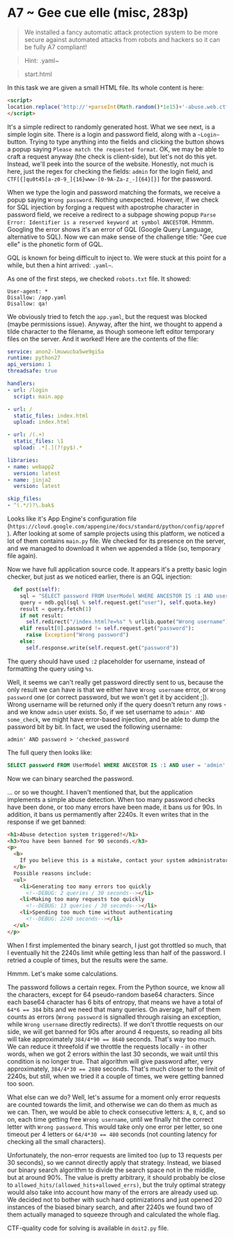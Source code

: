 # A7 ~ Gee cue elle (misc, 283p)

> We installed a fancy automatic attack protection system to be more secure against automated attacks from robots and hackers so it can be fully A7 compliant!

> Hint: .yaml~

> start.html

In this task we are given a small HTML file. Its whole content is here:
```html
<script>
location.replace('http://'+parseInt(Math.random()*1e15)+'-abuse.web.ctfcompetition.com/login');
</script>
```

It's a simple redirect to randomly generated host. What we see next, is a simple login site. 
There is a login and password
field, along with a `~Login~` button. Trying to type anything into the fields and clicking the
button shows a popup saying `Please match the requested format`. OK, we may be able to craft a
request anyway (the check is client-side), but let's not do this yet. Instead, we'll peek
into the source of the website. Honestly, not much is here, just the regex for checking the 
fields: `admin` for the login field, and `CTF[{]qu0t45[a-z0-9_]{16}www-[0-9A-Za-z_-]{64}[}]` for
the password.

When we type the login and password matching the formats, we receive a popup saying 
`Wrong password`. Nothing unexpected. However, if we check for SQL injection by forging a 
request with apostrophe character in password field, we receive a redirect to a subpage
showing popup 
`Parse Error: Identifier is a reserved keyword at symbol ANCESTOR`.
Hmmm. Googling the error shows it's an error of GQL (Google Query Language, alternative to SQL).
Now we can make sense of the challenge title: "Gee cue elle" is the phonetic form of GQL.

GQL is known for being difficult to inject to. We were stuck at this point for a while, but 
then a hint arrived: `.yaml~`.

As one of the first steps, we checked `robots.txt` file. It showed:
```
User-agent: *
Disallow: /app.yaml
Disallow: qa!
```
We obviously tried to fetch the `app.yaml`, but the request was blocked (maybe permissions 
issue). Anyway, after the hint, we thought to append a tilde character to the filename, as 
though someone left editor temporary files on the server. And it worked! Here are the contents
of the file:
```yaml
service: anon2-lmuwucba5we9gi5a
runtime: python27
api_version: 1
threadsafe: true

handlers:
- url: /login
  script: main.app

- url: /
  static_files: index.html
  upload: index.html

- url: /(.+)
  static_files: \1
  upload: .*[.](?!py$).*

libraries:
- name: webapp2
  version: latest
- name: jinja2
  version: latest

skip_files:
- ^(.*/)?\.bak$
```

Looks like it's App Engine's configuration file 
(`https://cloud.google.com/appengine/docs/standard/python/config/appref`).
After looking at some of sample projects using this platform, we noticed a lot of them contains
`main.py` file. We checked for its presence on the server, and we managed to download it
when we appended a tilde (so, temporary file again).

Now we have full application source code. It appears it's a pretty basic login checker,
but just as we noticed earlier, there is an GQL injection:
```python
  def post(self):
    sql = "SELECT password FROM UserModel WHERE ANCESTOR IS :1 AND user = '%s'"
    query = ndb.gql(sql % self.request.get("user"), self.quota.key)
    result = query.fetch(1)
    if not result:
      self.redirect("/index.html?e=%s" % urllib.quote("Wrong username"))
    elif result[0].password != self.request.get("password"):
      raise Exception("Wrong password")
    else:
      self.response.write(self.request.get("password"))
```
The query should have used `:2` placeholder for username, instead of formatting the query
using `%s`. 

Well, it seems we can't really get password directly sent to us, because the only result
we can have is that we either have `Wrong username` error, or `Wrong password` one (or
correct password, but we won't get it by accident ;]). Wrong username will be returned only
if the query doesn't return any rows - and we know `admin` user exists. So, if we set
username to `admin' AND some_check`, we might have error-based injection, and be able to 
dump the password bit by bit. In fact, we used the following username:
```
admin' AND password > 'checked_password
```
The full query then looks like:
```sql
SELECT password FROM UserModel WHERE ANCESTOR IS :1 AND user = 'admin' AND password > 'checked_password'
```
Now we can binary searched the password.


... or so we thought. I haven't mentioned that, but the application implements a simple
abuse detection. When too many password checks have been done, or too many errors have 
been made, it bans us for 90s. In addition, it bans us permamently after 2240s. It even 
writes that in the response if we get banned:
```html
<h1>Abuse detection system triggered!</h1>
<h3>You have been banned for 90 seconds.</h3>
<p>
  <b>
    If you believe this is a mistake, contact your system administrator.
  </b>
  Possible reasons include:
  <ul>
    <li>Generating too many errors too quickly
      <!--DEBUG: 2 queries / 30 seconds--></li>
    <li>Making too many requests too quickly
      <!--DEBUG: 13 queries / 30 seconds--></li>
    <li>Spending too much time without authenticating
      <!--DEBUG: 2240 seconds--></li>
  </ul>
</p>
```

When I first implemented the binary search, I just got throttled so much, that I eventually
hit the 2240s limit while getting less than half of the password. I retried a couple of times,
but the results were the same.

Hmmm. Let's make some calculations.

The password follows a certain regex. From the Python source, we know all the characters,
except for 64 pseudo-random base64 characters. Since each base64 character has 6 bits of
entropy, that means we have a total of `64*6 == 384` bits and we need that many queries.
On average, half of them counts as errors (`Wrong password` is signalled through raising
an exception, while `Wrong username` directly redirects). If we don't throttle requests
on our side, we will get banned for 90s after around 4 requests, so reading all bits will
take approximately `384/4*90 == 8640` seconds. That's way too much. We can reduce it
threefold if we throttle the requests locally - in other words, when we got 2 errors within
the last 30 seconds, we wait until this condition is no longer true. That algorithm
will give password after, very approximately, `384/4*30 == 2880` seconds. That's much
closer to the limit of 2240s, but still, when we tried it a couple of times, we were
getting banned too soon. 

What else can we do? Well, let's assume for a moment only error requests are counted towards
the limit, and otherwise we can do them as much as we can. Then, we would be able to check
consecutive letters: `A`, `B`, `C`, and so on, each time getting free `Wrong username`,
until we finally hit the correct letter with `Wrong password`. This would take only one
error per letter, so one timeout per 4 letters or `64/4*30 == 480` seconds (not
counting latency for checking all the small characters). 

Unfortunately, the non-error requests are limited too (up to 13 requests per 30 seconds),
so we cannot directly apply that strategy. Instead, we biased our binary search algorithm
to divide the search space not in the middle, but at around 90%. The value is pretty arbitrary,
it should probably be close to `allowed_hits/(allowed_hits+allowed_errs)`, but the truly
optimal strategy would also take into account how many of the errors are already used up.
We decided not to bother with such hard optimizations and just opened 20 instances of the
biased binary search, and after 2240s we found two of them actually managed to squeeze
through and calculated the whole flag.

CTF-quality code for solving is available in `doit2.py` file. 
